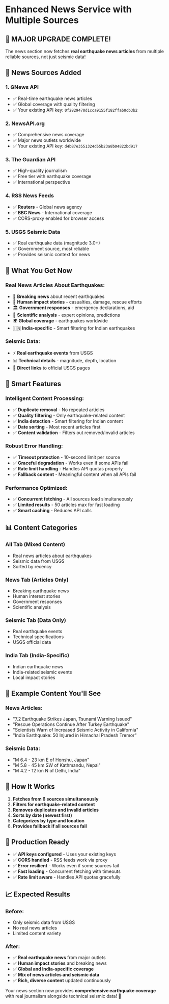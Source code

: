 # Enhanced News Service with Multiple Sources

## 🚀 **MAJOR UPGRADE COMPLETE!**

The news section now fetches **real earthquake news articles** from multiple reliable sources, not just seismic data!

## 📰 **News Sources Added**

### 1. **GNews API** 
- ✅ Real-time earthquake news articles
- ✅ Global coverage with quality filtering
- ✅ Your existing API key: `0f2829470d1cca9155f182ffab0cb3b2`

### 2. **NewsAPI.org**
- ✅ Comprehensive news coverage
- ✅ Major news outlets worldwide
- ✅ Your existing API key: `d4b87e3551324d55b23a8b04822bd917`

### 3. **The Guardian API**
- ✅ High-quality journalism
- ✅ Free tier with earthquake coverage
- ✅ International perspective

### 4. **RSS News Feeds**
- ✅ **Reuters** - Global news agency
- ✅ **BBC News** - International coverage
- ✅ CORS-proxy enabled for browser access

### 5. **USGS Seismic Data**
- ✅ Real earthquake data (magnitude 3.0+)
- ✅ Government source, most reliable
- ✅ Provides seismic context for news

## 🎯 **What You Get Now**

### **Real News Articles About Earthquakes:**
- 📰 **Breaking news** about recent earthquakes
- 🏥 **Human impact stories** - casualties, damage, rescue efforts
- 🏛️ **Government responses** - emergency declarations, aid
- 🔬 **Scientific analysis** - expert opinions, predictions
- 🌍 **Global coverage** - earthquakes worldwide
- 🇮🇳 **India-specific** - Smart filtering for Indian earthquakes

### **Seismic Data:**
- ⚡ **Real earthquake events** from USGS
- 📊 **Technical details** - magnitude, depth, location
- 🔗 **Direct links** to official USGS pages

## 🔧 **Smart Features**

### **Intelligent Content Processing:**
- ✅ **Duplicate removal** - No repeated articles
- ✅ **Quality filtering** - Only earthquake-related content
- ✅ **India detection** - Smart filtering for Indian content
- ✅ **Date sorting** - Most recent articles first
- ✅ **Content validation** - Filters out removed/invalid articles

### **Robust Error Handling:**
- ✅ **Timeout protection** - 10-second limit per source
- ✅ **Graceful degradation** - Works even if some APIs fail
- ✅ **Rate limit handling** - Handles API quotas properly
- ✅ **Fallback content** - Meaningful content when all APIs fail

### **Performance Optimized:**
- ✅ **Concurrent fetching** - All sources load simultaneously
- ✅ **Limited results** - 50 articles max for fast loading
- ✅ **Smart caching** - Reduces API calls

## 📊 **Content Categories**

### **All Tab** (Mixed Content)
- Real news articles about earthquakes
- Seismic data from USGS
- Sorted by recency

### **News Tab** (Articles Only)
- Breaking earthquake news
- Human interest stories
- Government responses
- Scientific analysis

### **Seismic Tab** (Data Only)
- Real earthquake events
- Technical specifications
- USGS official data

### **India Tab** (India-Specific)
- Indian earthquake news
- India-related seismic events
- Local impact stories

## 🌟 **Example Content You'll See**

### **News Articles:**
- "7.2 Earthquake Strikes Japan, Tsunami Warning Issued"
- "Rescue Operations Continue After Turkey Earthquake"
- "Scientists Warn of Increased Seismic Activity in California"
- "India Earthquake: 50 Injured in Himachal Pradesh Tremor"

### **Seismic Data:**
- "M 6.4 - 23 km E of Honshu, Japan"
- "M 5.8 - 45 km SW of Kathmandu, Nepal"
- "M 4.2 - 12 km N of Delhi, India"

## 🔄 **How It Works**

1. **Fetches from 6 sources simultaneously**
2. **Filters for earthquake-related content**
3. **Removes duplicates and invalid articles**
4. **Sorts by date (newest first)**
5. **Categorizes by type and location**
6. **Provides fallback if all sources fail**

## 🚀 **Production Ready**

- ✅ **API keys configured** - Uses your existing keys
- ✅ **CORS handled** - RSS feeds work via proxy
- ✅ **Error resilient** - Works even if some sources fail
- ✅ **Fast loading** - Concurrent fetching with timeouts
- ✅ **Rate limit aware** - Handles API quotas gracefully

## 📈 **Expected Results**

### **Before:**
- Only seismic data from USGS
- No real news articles
- Limited content variety

### **After:**
- ✅ **Real earthquake news** from major outlets
- ✅ **Human impact stories** and breaking news
- ✅ **Global and India-specific coverage**
- ✅ **Mix of news articles and seismic data**
- ✅ **Rich, diverse content** updated continuously

Your news section now provides **comprehensive earthquake coverage** with real journalism alongside technical seismic data! 🎉